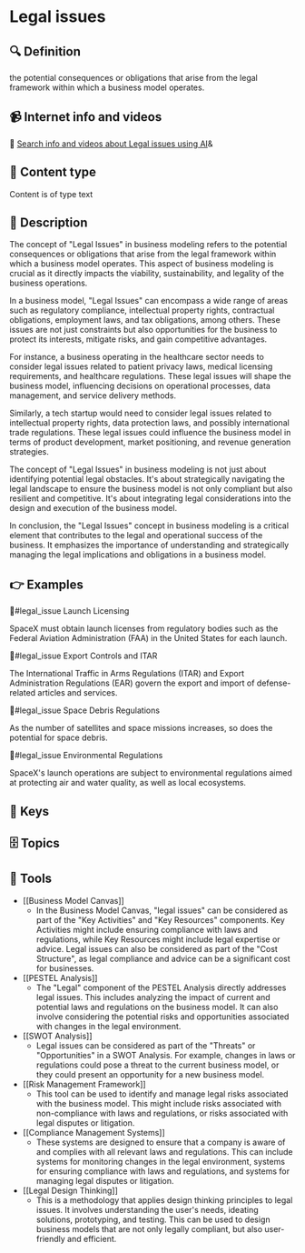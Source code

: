 
# Legal issues


## 🔍 Definition
the potential consequences or obligations that arise from the legal framework within which a business model operates.


## 📹 Internet info and videos
🤖 [Search info and videos about Legal issues using AI](https://www.perplexity.ai/search?q=videos+about+Legal+issues:+the+potential+consequences+or+obligations+that+arise+from+the+legal+framework+within+which+a+business+model+operates.
)&

## 📰 Content type 
Content is of type text

## 📖 Description
The concept of "Legal Issues" in business modeling refers to the potential consequences or obligations that arise from the legal framework within which a business model operates. This aspect of business modeling is crucial as it directly impacts the viability, sustainability, and legality of the business operations.

In a business model, "Legal Issues" can encompass a wide range of areas such as regulatory compliance, intellectual property rights, contractual obligations, employment laws, and tax obligations, among others. These issues are not just constraints but also opportunities for the business to protect its interests, mitigate risks, and gain competitive advantages.

For instance, a business operating in the healthcare sector needs to consider legal issues related to patient privacy laws, medical licensing requirements, and healthcare regulations. These legal issues will shape the business model, influencing decisions on operational processes, data management, and service delivery methods.

Similarly, a tech startup would need to consider legal issues related to intellectual property rights, data protection laws, and possibly international trade regulations. These legal issues could influence the business model in terms of product development, market positioning, and revenue generation strategies.

The concept of "Legal Issues" in business modeling is not just about identifying potential legal obstacles. It's about strategically navigating the legal landscape to ensure the business model is not only compliant but also resilient and competitive. It's about integrating legal considerations into the design and execution of the business model.

In conclusion, the "Legal Issues" concept in business modeling is a critical element that contributes to the legal and operational success of the business. It emphasizes the importance of understanding and strategically managing the legal implications and obligations in a business model.

## 👉 Examples

📜#legal_issue Launch Licensing

SpaceX must obtain launch licenses from regulatory bodies such as the Federal Aviation Administration (FAA) in the United States for each launch. 

📜#legal_issue Export Controls and ITAR

The International Traffic in Arms Regulations (ITAR) and Export Administration Regulations (EAR) govern the export and import of defense-related articles and services.

📜#legal_issue Space Debris Regulations

As the number of satellites and space missions increases, so does the potential for space debris.

📜#legal_issue Environmental Regulations

SpaceX's launch operations are subject to environmental regulations aimed at protecting air and water quality, as well as local ecosystems.


## 🔑 Keys



## 🗄️ Topics


## 🧰 Tools
- [[Business Model Canvas]]
  - In the Business Model Canvas, "legal issues" can be considered as part of the "Key Activities" and "Key Resources" components. Key Activities might include ensuring compliance with laws and regulations, while Key Resources might include legal expertise or advice. Legal issues can also be considered as part of the "Cost Structure", as legal compliance and advice can be a significant cost for businesses.
- [[PESTEL Analysis]]
  - The "Legal" component of the PESTEL Analysis directly addresses legal issues. This includes analyzing the impact of current and potential laws and regulations on the business model. It can also involve considering the potential risks and opportunities associated with changes in the legal environment.
- [[SWOT Analysis]]
  - Legal issues can be considered as part of the "Threats" or "Opportunities" in a SWOT Analysis. For example, changes in laws or regulations could pose a threat to the current business model, or they could present an opportunity for a new business model.
- [[Risk Management Framework]]
  - This tool can be used to identify and manage legal risks associated with the business model. This might include risks associated with non-compliance with laws and regulations, or risks associated with legal disputes or litigation.
- [[Compliance Management Systems]]
  - These systems are designed to ensure that a company is aware of and complies with all relevant laws and regulations. This can include systems for monitoring changes in the legal environment, systems for ensuring compliance with laws and regulations, and systems for managing legal disputes or litigation.
- [[Legal Design Thinking]]
  - This is a methodology that applies design thinking principles to legal issues. It involves understanding the user's needs, ideating solutions, prototyping, and testing. This can be used to design business models that are not only legally compliant, but also user-friendly and efficient.
